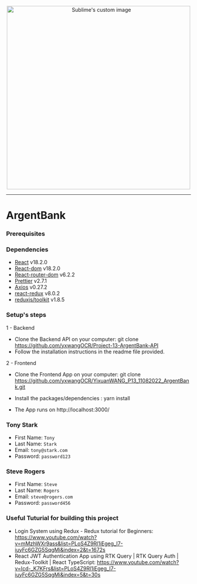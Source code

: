 <p align="center">
  <img src="/src/assets/img/argentBankLogo.png" width="500px"alt="Sublime's custom image"/>
</p>

---

# ArgentBank

### Prerequisites

### Dependencies

- [React](https://fr.reactjs.org/) v18.2.0
- [React-dom](https://www.npmjs.com/package/react-dom) v18.2.0
- [React-router-dom](https://v5.reactrouter.com/web/guides/quick-start) v6.2.2
- [Prettier](https://prettier.io/) v2.7.1
- [Axios](https://github.com/axios/axios#installing) v0.27.2
- [react-redux](https://github.com/reduxjs/react-redux) v8.0.2
- [reduxjs/toolkit](https://github.com/reduxjs/redux-toolkit) v1.8.5

### Setup's steps

1 - Backend

- Clone the Backend API on your computer:
  git clone https://github.com/yxwangOCR/Project-13-ArgentBank-API
- Follow the installation instructions in the readme file provided.

2 - Frontend

- Clone the Frontend App on your computer:
  git clone https://github.com/yxwangOCR/YixuanWANG_P13_11082022_ArgentBank.git

- Install the packages/dependencies : yarn install

- The App runs on http://localhost:3000/

### Tony Stark

- First Name: `Tony`
- Last Name: `Stark`
- Email: `tony@stark.com`
- Password: `password123`

### Steve Rogers

- First Name: `Steve`
- Last Name: `Rogers`
- Email: `steve@rogers.com`
- Password: `password456`

### Useful Tuturial for building this project

- Login System using Redux - Redux tutorial for Beginners: https://www.youtube.com/watch?v=mMzhWXr9ass&list=PLoS4Z9Rl1iEgeg_I7-iuyFc6GZG5SqgMi&index=2&t=1672s
- React JWT Authentication App using RTK Query | RTK Query Auth | Redux-Toolkit | React TypeScript: https://www.youtube.com/watch?v=Icd-_K7KFrs&list=PLoS4Z9Rl1iEgeg_I7-iuyFc6GZG5SqgMi&index=5&t=30s
